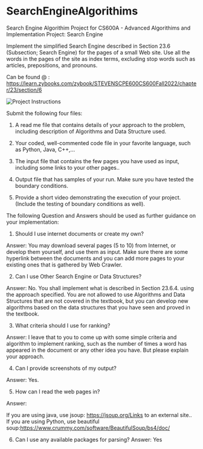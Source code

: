 # SearchEngineAlgorithims
Search Engine Algorithim Project for CS600A - Advanced Algorithims and Implementation 
Project: Search Engine

Implement the simplified Search Engine described in Section 23.6 (Subsection; Search Engine) for the pages of a small Web site. Use all the words in the pages of the site as index terms, excluding stop words such as articles, prepositions, and pronouns.

Can be found @ : https://learn.zybooks.com/zybook/STEVENSCPE600CS600Fall2022/chapter/23/section/6

![Project Instructions](https://raw.github.com/jacobson-matthew/SearchEngineAlgorithims/master/SearchEngine%20instructions.png)

Submit the following four files:

1. A read me file that contains details of your approach to the problem, including description of Algorithms and Data Structure used.

2. Your coded, well-commented code file in your favorite language, such as Python, Java, C++,... 

3. The input file that contains the few pages you have used as input, including some links to your other pages..

4. Output file that has samples of your run. Make sure you have tested the boundary conditions.

5. Provide a short video demonstrating the execution of your project. (Include the testing of boundary conditions as well).

 
The following Question and Answers should be used as further guidance on your implementation:

1. Should I use internet documents or create my own?

Answer: You may download several pages (5 to 10) from Internet, or develop them yourself, and use them as input. Make sure there are some hyperlink between the documents and you can add more pages to your existing ones that is gathered by Web Crawler.

2. Can I use Other Search Engine or Data Structures?

Answer: No. You shall implement what is described in Section 23.6.4. using the approach specified. You are not allowed to use Algorithms and Data Structures that are not covered in the textbook, but you can develop new algorithms based on the data structures that you have seen and proved in the textbook.

3. What criteria should I use for ranking?

Answer: I leave that to you to come up with some simple criteria and algorithm to implement ranking, such as the number of times a word has appeared in the document or any other idea you have. But please explain your approach.

4. Can I provide screenshots of my output?

Answer: Yes. 

5. How can I read the web pages in?

Answer:

If you are using java, use jsoup: https://jsoup.org/Links to an external site..
If you are using Python, use beautiful soup:https://www.crummy.com/software/BeautifulSoup/bs4/doc/

6. Can I use any available packages for parsing?
Answer: Yes
